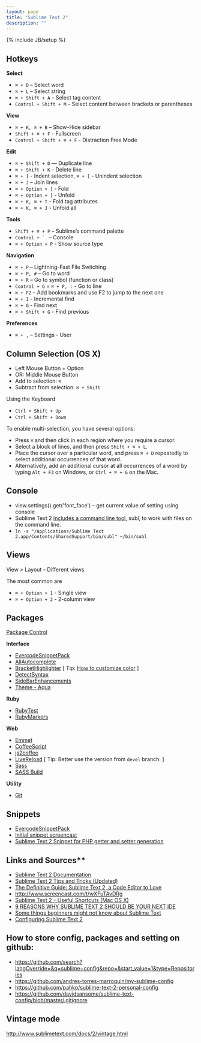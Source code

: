 ```yaml
---
layout: page
title: "Sublime Text 2"
description: ""
---
```

{% include JB/setup %}

## Hotkeys

**Select**

* `⌘ + D` – Select word
* `⌘ + L` – Select string
* `⌘ + Shift + A` – Select tag content
* `Control + Shift + M` – Select content between brackets or parentheses

**View**

* `⌘ + K, ⌘ + B` – Show-Hide sidebar
* `Shift + ⌘ + F` - Fullscreen
* `Control + Shift + ⌘ + F` - Distraction Free Mode

**Edit**

* `⌘ + Shift + D` — Duplicate line
* `⌘ + Shift + K` - Delete line
* `⌘ + ]` - Indent selection, `⌘ + [` - Unindent selection
* `⌘ + J` – Join lines
* `⌘ + Option + [` - Fold
* `⌘ + Option + ]` - Unfold
* `⌘ + K, ⌘ + T` - Fold tag attributes
* `⌘ + K, ⌘ + J` - Unfold all

**Tools**

* `Shift + ⌘ + P` – Sublime’s command palette
* ``Control + ` `` – Console
* `⌘ + Option + P` - Show source type

**Navigation**

* `⌘ + P` – Lightning-Fast File Switching
* `⌘ + P, #` – Go to word
* `⌘ + R` – Go to symbol (function or class)
* `Control + G` = `⌘ + P, :` - Go to line 
* `⌘ + F2` – Add bookmarks and use F2 to jump to the next one
* `⌘ + I` - Incremental find
* `⌘ + G` - Find next
* `⌘ + Shift + G` - Find previous

**Preferences**

* `⌘ + ,` – Settings - User

## Column Selection (OS X)

* Left Mouse Button + Option
* OR: Middle Mouse Button
* Add to selection: `⌘`
* Subtract from selection: `⌘ + Shift`


Using the Keyboard

* `Ctrl + Shift + Up`
* `Ctrl + Shift + Down`


To enable multi-selection, you have several options:

* Press `⌘` and then click in each region where you require a cursor.
* Select a block of lines, and then press `Shift + ⌘ + L`.
* Place the cursor over a particular word, and press `⌘ + D` repeatedly to select additional occurrences of that word.
* Alternatively, add an additional cursor at all occurrences of a word by typing `Alt + F3` on Windows, or `Ctrl + ⌘ + G` on the Mac.

## Console

* view.settings().get('font_face') – get current value of setting using console
* Sublime Text 2 [includes a command line tool](http://www.sublimetext.com/docs/2/osx_command_line.html), subl, to work with files on the command line. 
* `ln -s "/Applications/Sublime Text 2.app/Contents/SharedSupport/bin/subl" ~/bin/subl`


## Views

View > Layout – Different views

The most common are 
* `⌘ + Option + 1` - Single view
* `⌘ + Option + 2` - 2-column view

## Packages

[Package Control](http://wbond.net/sublime_packages/package_control)

**Interface**

* [EvercodeSnippetPack](https://github.com/EvercodeLab/sublime2-snippets)
* [AllAutocomplete](https://github.com/alienhard/SublimeAllAutocomplete) 
* [BracketHighlighter](https://github.com/facelessuser/BracketHighlighter) [ Tip: [How to customize color](https://gist.github.com/JazzJackrabbit/5024243) ]
* [DetectSyntax](https://github.com/phillipkoebbe/DetectSyntax)
* [SideBarEnhancements](https://github.com/titoBouzout/SideBarEnhancements)
* [Theme - Aqua](https://github.com/cafarm/aqua-theme)

**Ruby**

* [RubyTest](https://github.com/maltize/sublime-text-2-ruby-tests)
* [RubyMarkers](https://github.com/mmims/sublime-text-2-ruby-markers)

**Web**

* [Emmet](https://github.com/sergeche/emmet-sublime)
* [CoffeeScript](https://github.com/Xavura/CoffeeScript-Sublime-Plugin)
* [js2coffee](https://github.com/nibblebot/sublime-js2coffee)
* [LiveReload](https://github.com/dz0ny/LiveReload-sublimetext2/tree/devel) [ Tip: Better use the version from `devel` branch. ]
* [Sass](https://github.com/nathos/sass-textmate-bundle)
* [SASS Build](https://github.com/jaumefontal/SASS-Build-SublimeText2)

**Utility**

* [Git](https://github.com/kemayo/sublime-text-2-git)


## Snippets

* [EvercodeSnippetPack](https://github.com/EvercodeLab/sublime2-snippets)
* [Initial snippet screencast](http://screencast.com/t/kBHOJFSoVmX8)
* [Sublime Text 2 Snippet for PHP getter and setter generation](http://akrabat.com/software/sublime-text-2-snippet-for-php-getter-and-setter-generation/)

## Links and Sources**

* [Sublime Text 2 Documentation](http://www.sublimetext.com/docs/2/)
* [Sublime Text 2 Tips and Tricks (Updated)](http://net.tutsplus.com/tutorials/tools-and-tips/sublime-text-2-tips-and-tricks/)
* [The Definitive Guide: Sublime Text 2, a Code Editor to Love](http://designmodo.com/sublime-text-2/)
* <http://www.screencast.com/t/wXFuTAvDRg>
* [Sublime Text 2 – Useful Shortcuts (Mac OS X)](https://gist.github.com/1207002)
* [9 REASONS WHY SUBLIME TEXT 2 SHOULD BE YOUR NEXT IDE](http://www.trymbill.is/9-reasons-why-sublime-text-2-should-be-your-next-ide/)
* [Some things beginners might not know about Sublime Text](http://blog.alainmeier.com/post/27255145114/some-things-beginners-might-not-know-about-sublime-text)
* [Configuring Sublime Text 2](http://www.mutuallyhuman.com/blog/2012/10/18/configuring-sublime-text-2/)


## How to store config, packages and setting on github:

* <https://github.com/search?langOverride=&q=sublime+config&repo=&start_value=1&type=Repositories>
* <https://github.com/andres-torres-marroquin/my-sublime-config>
* <https://github.com/pahko/sublime-text-2-personal-config>
* <https://github.com/davidsansome/sublime-text-config/blob/master/.gitignore>


## Vintage mode

<http://www.sublimetext.com/docs/2/vintage.html>

